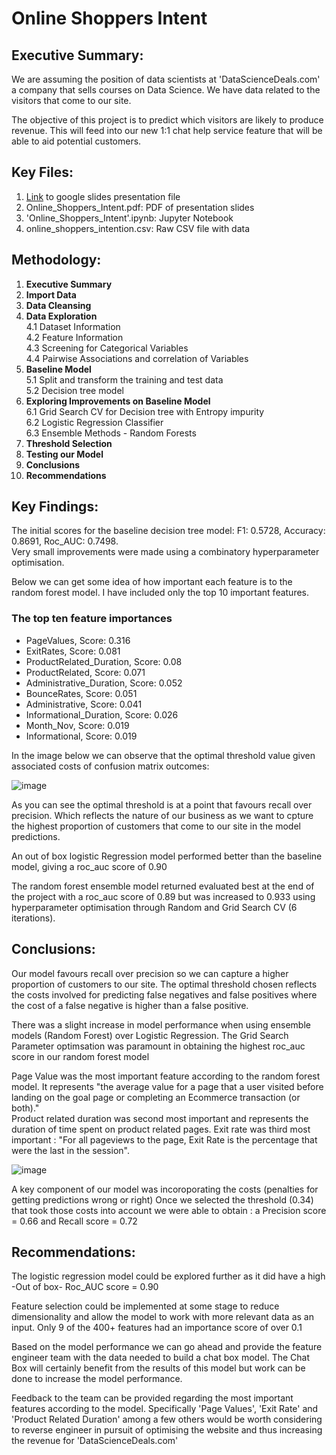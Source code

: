 # Online Shoppers Intent

## Executive Summary:
We are assuming the position of data scientists at 'DataScienceDeals.com' a company that sells courses on Data Science. We have data related to the visitors that come to our site.

The objective of this project is to predict which visitors are likely to produce revenue. This will feed into our new 1:1 chat help service feature that will be able to aid potential customers.

##  Key Files:
1.  [Link](https://docs.google.com/presentation/d/1Cu6vxCA_1aIgoW1ZqArEayFVPDSDD8eRxzvjWMUvT2I/edit?usp=sharing)
to google slides presentation file
2.  Online_Shoppers_Intent.pdf: PDF of presentation slides
3.  'Online_Shoppers_Intent'.ipynb: Jupyter Notebook
4.  online_shoppers_intention.csv: Raw CSV file with data

##  Methodology:
1. **Executive Summary**  
2. **Import Data**  
3. **Data Cleansing**  
4. **Data Exploration**  
    4.1 Dataset Information  
    4.2 Feature Information  
    4.3 Screening for Categorical Variables  
    4.4 Pairwise Associations and correlation of Variables  
5. **Baseline Model**  
    5.1 Split and transform the training and test data  
    5.2 Decision tree model  
6. **Exploring Improvements on Baseline Model**  
    6.1 Grid Search CV for Decision tree with Entropy impurity  
    6.2 Logistic Regression Classifier  
    6.3 Ensemble Methods - Random Forests  
7. **Threshold Selection** 
8. **Testing our Model** 
9. **Conclusions**  
10. **Recommendations**
    
##  Key Findings:
The initial scores for the baseline decision tree model: F1: 0.5728, Accuracy: 0.8691, Roc_AUC: 0.7498.  
Very small improvements were made using a combinatory hyperparameter optimisation.

Below we can get some idea of how important each feature is to the random forest model. I have included only the top 10 important features.
 
### The top ten feature importances
- PageValues, Score: 0.316  
- ExitRates, Score: 0.081  
- ProductRelated_Duration, Score: 0.08  
- ProductRelated, Score: 0.071  
- Administrative_Duration, Score: 0.052  
- BounceRates, Score: 0.051  
- Administrative, Score: 0.041  
- Informational_Duration, Score: 0.026  
- Month_Nov, Score: 0.019  
- Informational, Score: 0.019 

In the image below we can observe that the optimal threshold value given associated costs of confusion matrix outcomes:    

![image](https://user-images.githubusercontent.com/40424244/94539026-a1c0ea00-023c-11eb-926a-2f2954b9c0c9.png)  


As you can see the optimal threshold is at a point that favours recall over precision. Which reflects the nature of our business as we want to cpture the highest proportion of customers that come to our site in the model predictions.

An out of box logistic Regression model performed better than the baseline model, giving a roc_auc score of 0.90  

The random forest ensemble model returned evaluated best at the end of the project with a roc_auc score of 0.89 but was increased to 0.933 using hyperparameter optimisation through Random and Grid Search CV (6 iterations).

##  Conclusions:
Our model favours recall over precision so we can capture a higher proportion of customers to our site. 
The optimal threshold chosen reflects the costs involved for predicting false negatives and false positives where the cost of a false negative is higher than a false positive.

There was a slight increase in model performance when using ensemble models (Random Forest) over Logistic Regression. The Grid Search Parameter optimsation was paramount in obtaining the highest roc_auc score in our random forest model


Page Value was the most important feature according to the random forest model. It represents "the average value for a page that a user visited before landing on the goal page or completing an Ecommerce transaction (or both)."  
Product related duration was second most important and represents the duration of time spent on product related pages. Exit rate was third most important : "For all pageviews to the page, Exit Rate is the percentage that were the last in the session".  

![image](https://user-images.githubusercontent.com/40424244/94539390-109e4300-023d-11eb-8dae-40b453c106ec.png)


A key component of our model was incoroporating the costs (penalties for getting predictions wrong or right) Once we selected the threshold (0.34) that took those costs into account we were able to obtain : a Precision score = 0.66 and Recall score = 0.72
##  Recommendations:
The logistic regression model could be explored further as it did have a high -Out of box- Roc_AUC score = 0.90

Feature selection could be implemented at some stage to reduce dimensionality and allow the model to work with more relevant data as an input. 
Only 9 of the 400+ features had an importance score of over 0.1

Based on the model performance we can go ahead and provide the feature engineer team with the data needed to build a chat box model. The Chat Box will certainly benefit from the results of this model but work can be done to increase the model performance.

Feedback to the team can be provided regarding the most important features according to the model. Specifically 'Page Values', 'Exit Rate' and 'Product Related Duration' among a few others would be worth considering to reverse engineer in pursuit of optimising the website and thus increasing the revenue for 'DataScienceDeals.com'
